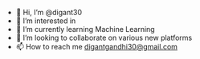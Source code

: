 - 👋 Hi, I’m @digant30
- 👀 I’m interested in 
- 🌱 I’m currently learning Machine Learning
- 💞️ I’m looking to collaborate on various new platforms
- 📫 How to reach me digantgandhi30@gmail.com

<!---
digant30/digant30 is a ✨ special ✨ repository because its `README.md` (this file) appears on your GitHub profile.
You can click the Preview link to take a look at your changes.
--->
